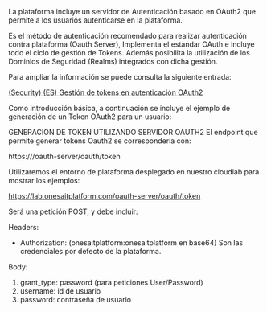 La plataforma incluye un servidor de Autenticación basado en OAuth2 que permite a los usuarios autenticarse en la plataforma.

Es el método de autenticación recomendado para realizar autenticación contra plataforma (Oauth Server), Implementa el estandar OAuth e incluye todo el ciclo de gestión de Tokens. Además posibilita la utilización de los Dominios de Seguridad (Realms) integrados con dicha gestión.

Para ampliar la información se puede consulta la siguiente entrada:

[(Security) (ES) Gestión de tokens en autenticación OAuth2
](https://onesaitplatform.atlassian.net/wiki/spaces/OP/pages/56000785)

Como introducción básica, a continuación se incluye el ejemplo de generación de un Token OAuth2 para un usuario:

GENERACION DE TOKEN UTILIZANDO SERVIDOR OAUTH2
El endpoint que permite generar tokens Oauth2 se correspondería con:

https://<myserver>/oauth-server/oauth/token

Utilizaremos el entorno de plataforma desplegado en nuestro cloudlab para mostrar los ejemplos:

https://lab.onesaitplatform.com/oauth-server/oauth/token

Será una petición POST, y debe incluir:

Headers:
- Authorization: (onesaitplatform:onesaitplatform en base64) Son las credenciales por defecto de la plataforma.

Body:


1. grant_type: password (para peticiones User/Password)
2. username: id de usuario
3. password: contraseña de usuario